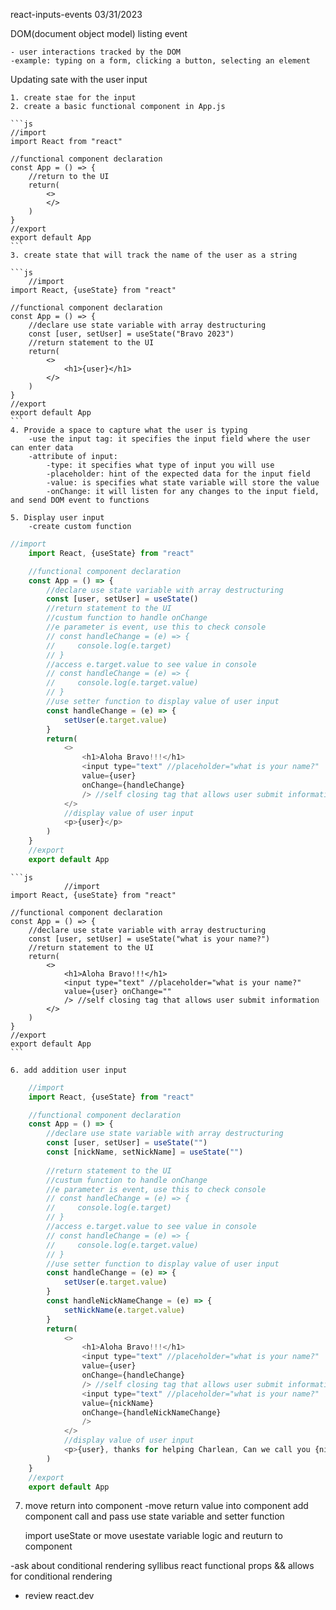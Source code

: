 react-inputs-events 03/31/2023

DOM(document object model) listing event

    - user interactions tracked by the DOM
    -example: typing on a form, clicking a button, selecting an element

Updating sate with the user input

    1. create stae for the input
    2. create a basic functional component in App.js

    ```js
    //import
    import React from "react"

    //functional component declaration
    const App = () => {
        //return to the UI
        return(
            <>
            </>
        )
    }
    //export
    export default App
    ```
    3. create state that will track the name of the user as a string

    ```js
        //import
    import React, {useState} from "react"

    //functional component declaration
    const App = () => {
        //declare use state variable with array destructuring
        const [user, setUser] = useState("Bravo 2023")
        //return statement to the UI
        return(
            <>
                <h1>{user}</h1>
            </>
        )
    }
    //export
    export default App
    ```
    4. Provide a space to capture what the user is typing
        -use the input tag: it specifies the input field where the user can enter data
        -attribute of input:
            -type: it specifies what type of input you will use
            -placeholder: hint of the expected data for the input field
            -value: is specifies what state variable will store the value
            -onChange: it will listen for any changes to the input field, and send DOM event to functions
        
    5. Display user input
        -create custom function

```js
//import
    import React, {useState} from "react"

    //functional component declaration
    const App = () => {
        //declare use state variable with array destructuring
        const [user, setUser] = useState()
        //return statement to the UI
        //custum function to handle onChange
        //e parameter is event, use this to check console
        // const handleChange = (e) => {
        //     console.log(e.target)
        // }
        //access e.target.value to see value in console
        // const handleChange = (e) => {
        //     console.log(e.target.value)
        // }
        //use setter function to display value of user input
        const handleChange = (e) => {
            setUser(e.target.value)
        }
        return(
            <>
                <h1>Aloha Bravo!!!</h1>
                <input type="text" //placeholder="what is your name?"
                value={user} 
                onChange={handleChange}
                /> //self closing tag that allows user submit information
            </>
            //display value of user input
            <p>{user}</p>
        )
    }
    //export
    export default App

```

    ```js
                //import
    import React, {useState} from "react"

    //functional component declaration
    const App = () => {
        //declare use state variable with array destructuring
        const [user, setUser] = useState("what is your name?")
        //return statement to the UI
        return(
            <>
                <h1>Aloha Bravo!!!</h1>
                <input type="text" //placeholder="what is your name?"
                value={user} onChange=""
                /> //self closing tag that allows user submit information
            </>
        )
    }
    //export
    export default App
    ```

    6. add addition user input

```js
    //import
    import React, {useState} from "react"

    //functional component declaration
    const App = () => {
        //declare use state variable with array destructuring
        const [user, setUser] = useState("")
        const [nickName, setNickName] = useState("")
        
        //return statement to the UI
        //custum function to handle onChange
        //e parameter is event, use this to check console
        // const handleChange = (e) => {
        //     console.log(e.target)
        // }
        //access e.target.value to see value in console
        // const handleChange = (e) => {
        //     console.log(e.target.value)
        // }
        //use setter function to display value of user input
        const handleChange = (e) => {
            setUser(e.target.value)
        }
        const handleNickNameChange = (e) => {
            setNickName(e.target.value)
        }
        return(
            <>
                <h1>Aloha Bravo!!!</h1>
                <input type="text" //placeholder="what is your name?"
                value={user} 
                onChange={handleChange}
                /> //self closing tag that allows user submit information
                <input type="text" //placeholder="what is your name?"
                value={nickName} 
                onChange={handleNickNameChange}
                />
            </>
            //display value of user input
            <p>{user}, thanks for helping Charlean, Can we call you {nickName}</p>
        )
    }
    //export
    export default App
```

7. move return into component
    -move return value into component
    add component call and pass use state variable and setter function

    import useState
    or move usestate variable logic and reuturn to component

-ask about conditional rendering
syllibus react functional props
&& allows for conditional rendering
- review react.dev

